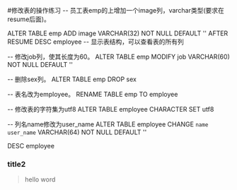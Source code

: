 #修改表的操作练习
--  员工表emp的上增加一个image列，varchar类型(要求在resume后面)。

ALTER TABLE emp 
	ADD image VARCHAR(32) NOT NULL DEFAULT '' 
	AFTER RESUME
DESC employee -- 显示表结构，可以查看表的所有列

--  修改job列，使其长度为60。
ALTER TABLE emp 
	MODIFY job VARCHAR(60) NOT NULL DEFAULT ''
	
--  删除sex列。
ALTER TABLE emp
	DROP sex
	
--  表名改为employee。
RENAME TABLE emp TO employee

--  修改表的字符集为utf8 
ALTER TABLE employee CHARACTER SET utf8

--  列名name修改为user_name
ALTER TABLE employee 
	CHANGE `name` `user_name` VARCHAR(64) NOT NULL DEFAULT ''
	
DESC employee

### title2
> hello word